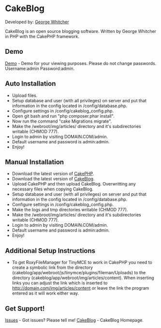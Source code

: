 # CakeBlog

Developed by: [George Whitcher](http://georgewhitcher.com)

CakeBlog is an open source blogging software. Written by George Whitcher in PHP with the CakePHP framework. 

## Demo

[Demo](http://cakeblog.georgewhitcher.com/demo) - Demo for your viewing purposes. Please do not change passwords. Username:admin Password:admin.


## Auto Installation

* Upload files.
* Setup database and user (with all privileges) on server and put that information in the config located in /config/database.php.
* Configure settings in /config/cakeblog_config.php.
* Open git bash and run "php composer.phar install".
* Now run the command "cake Migrations migrate".
* Make the /webroot/img/articles/ directory and it's subdirectories writable (CHMOD 777).
* Login to admin by visiting DOMAIN.COM/admin.
* Default username and password is admin:admin.
* Enjoy!

## Manual Installation

* Download the latest version of [CakePHP](https://github.com/cakephp/cakephp).
* Download the latest version of [CakeBlog](https://github.com/gwhitcher/CakeBlog).
* Upload CakePHP and then upload CakeBlog.  Overwritting any necessary files when copying CakeBlog.
* Setup database and user (with all privileges) on server and put that information in the config located in /config/database.php.
* Configure settings in /config/cakeblog_config.php.
* Make the logs and tmp directories writable (CHMOD 777).
* Make the /webroot/img/articles/ directory and it's subdirectories writable (CHMOD 777).
* Login to admin by visiting DOMAIN.COM/admin.
* Default username and password is admin:admin.
* Enjoy!

## Additional Setup Instructions

* To get RoxyFileManager for TinyMCE to work in CakePHP you need to create a symbolic link from the directory (cakeblog/app/webroot/js/tinymce/plugins/fileman/Uploads) to the directory (cakeblog/app/webroot/img/articles/content).  When inserting links you can adjust the link which is inserted to http://domain.com/img/articles/content or leave the link the program entered as it will work either way.

## Get Support!

[Issues](https://bitbucket.org/gwhitcher/cakeblog/issues) - Got issues? Please tell me!
[CakeBlog](http://cakeblog.georgewhitcher.com) - CakeBlog Homepage.